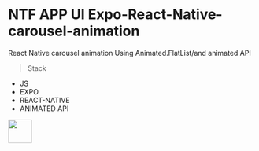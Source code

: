 # NTF APP UI  Expo-React-Native-carousel-animation
React Native carousel animation Using Animated.FlatList/and animated API
>Stack
- JS
- EXPO
- REACT-NATIVE
- ANIMATED API

<img src="https://github.com/soufianfallah/NFT-APP-UI-expo-react-native-carousel-animation/blob/main/assets/nft.gif" width="48">

